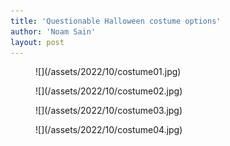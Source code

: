 ```yaml
---
title: 'Questionable Halloween costume options'
author: 'Noam Sain'
layout: post
---
```


<figure class="wp-block-image size-full">![](/assets/2022/10/costume01.jpg)</figure><figure class="wp-block-image size-full">![](/assets/2022/10/costume02.jpg)</figure><figure class="wp-block-image size-full">![](/assets/2022/10/costume03.jpg)</figure><figure class="wp-block-image size-full">![](/assets/2022/10/costume04.jpg)</figure>